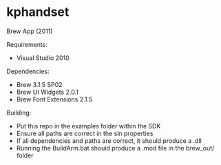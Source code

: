# kphandset
Brew App (2011)

Requirements:
- Visual Studio 2010

Dependencies:
- Brew 3.1.5 SP02
- Brew UI Widgets 2.0.1
- Brew Font Extensions 2.1.5

Building:
- Put this repo in the examples folder within the SDK
- Ensure all paths are correct in the sln properties
- If all dependencies and paths are correct, it should produce a .dll
- Running the BuildArm.bat should produce a .mod file in the brew_out/ folder